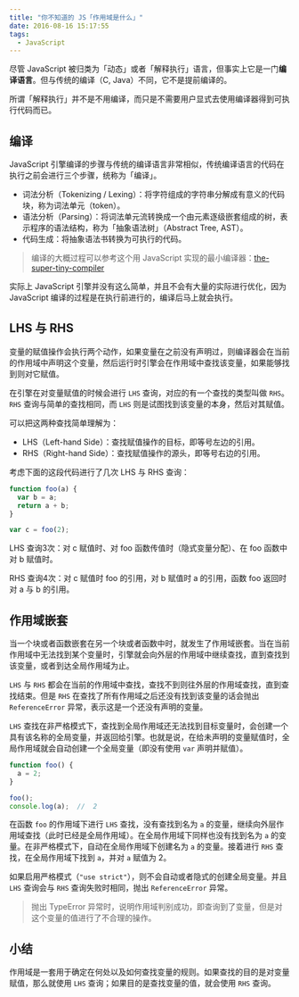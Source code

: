 ```yaml
---
title: "你不知道的 JS「作用域是什么」"
date: 2016-08-16 15:17:55
tags:
  - JavaScript
---
```


尽管 JavaScript 被归类为「动态」或者「解释执行」语言，但事实上它是一门**编译语言**。但与传统的编译（C, Java）不同，它不是提前编译的。

所谓「解释执行」并不是不用编译，而只是不需要用户显式去使用编译器得到可执行代码而已。 

## 编译
JavaScript 引擎编译的步骤与传统的编译语言非常相似，传统编译语言的代码在执行之前会进行三个步骤，统称为「编译」。
<!-- more -->

- 词法分析（Tokenizing / Lexing）：将字符组成的字符串分解成有意义的代码块，称为词法单元（token）。
- 语法分析（Parsing）：将词法单元流转换成一个由元素逐级嵌套组成的树，表示程序的语法结构，称为「抽象语法树」（Abstract Tree, AST）。
- 代码生成：将抽象语法书转换为可执行的代码。

> 编译的大概过程可以参考这个用 JavaScript 实现的最小编译器：[the-super-tiny-compiler](https://github.com/thejameskyle/the-super-tiny-compiler)

实际上 JavaScript 引擎并没有这么简单，并且不会有大量的实际进行优化，因为 JavaScript 编译的过程是在执行前进行的，编译后马上就会执行。

##  LHS 与 RHS 
变量的赋值操作会执行两个动作，如果变量在之前没有声明过，则编译器会在当前的作用域中声明这个变量，然后运行时引擎会在作用域中查找该变量，如果能够找到则对它赋值。

在引擎在对变量赋值的时候会进行 `LHS` 查询，对应的有一个查找的类型叫做 `RHS`。`RHS` 查询与简单的查找相同，而 `LHS` 则是试图找到该变量的本身，然后对其赋值。

可以把这两种查找简单理解为：

- LHS（Left-hand Side）：查找赋值操作的目标，即等号左边的引用。
- RHS（Right-hand Side）：查找赋值操作的源头，即等号右边的引用。

考虑下面的这段代码进行了几次 LHS 与 RHS 查询：

``` js
function foo(a) {
  var b = a;
  return a + b;
}

var c = foo(2);
```

LHS 查询3次：对 c 赋值时、对 foo 函数传值时（隐式变量分配）、在 foo 函数中对 b 赋值时。

RHS 查询4次：对 c 赋值时 foo 的引用，对 b 赋值时 a 的引用，函数 foo 返回时对 a 与 b 的引用。

## 作用域嵌套
当一个块或者函数嵌套在另一个块或者函数中时，就发生了作用域嵌套。当在当前作用域中无法找到某个变量时，引擎就会向外层的作用域中继续查找，直到查找到该变量，或者到达全局作用域为止。

`LHS` 与 `RHS` 都会在当前的作用域中查找，查找不到则往外层的作用域查找，直到查找结束。但是 `RHS` 在查找了所有作用域之后还没有找到该变量的话会抛出 `ReferenceError` 异常，表示这是一个还没有声明的变量。

`LHS` 查找在非严格模式下，查找到全局作用域还无法找到目标变量时，会创建一个具有该名称的全局变量，并返回给引擎。也就是说，在给未声明的变量赋值时，全局作用域就会自动创建一个全局变量（即没有使用 `var` 声明并赋值）。

``` js
function foo() {
  a = 2;
}

foo();
console.log(a);  //  2
```

在函数 `foo` 的作用域下进行 `LHS` 查找，没有查找到名为 `a` 的变量，继续向外层作用域查找（此时已经是全局作用域）。在全局作用域下同样也没有找到名为 `a` 的变量。在非严格模式下，自动在全局作用域下创建名为 `a` 的变量。接着进行 `RHS` 查找，在全局作用域下找到 `a`，并对 `a` 赋值为 2。

如果启用严格模式（`"use strict"`），则不会自动或者隐式的创建全局变量。并且 `LHS` 查询会与 `RHS` 查询失败时相同，抛出 `ReferenceError` 异常。

> 抛出 TypeError 异常时，说明作用域判别成功，即查询到了变量，但是对这个变量的值进行了不合理的操作。

## 小结
作用域是一套用于确定在何处以及如何查找变量的规则。如果查找的目的是对变量赋值，那么就使用 `LHS` 查询；如果目的是查找变量的值，就会使用 `RHS` 查询。






 




